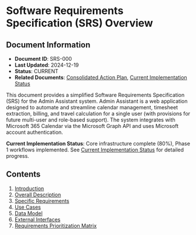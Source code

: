 # Software Requirements Specification (SRS) Overview

## Document Information
- **Document ID**: SRS-000
- **Last Updated**: 2024-12-19
- **Status**: CURRENT
- **Related Documents**: [Consolidated Action Plan](../Consolidated-Action-Plan.md), [Current Implementation Status](../Current-Implementation-Status.md)

This document provides a simplified Software Requirements Specification (SRS) for the Admin Assistant system. Admin Assistant is a web application designed to automate and streamline calendar management, timesheet extraction, billing, and travel calculation for a single user (with provisions for future multi-user and role-based support). The system integrates with Microsoft 365 Calendar via the Microsoft Graph API and uses Microsoft account authentication.

**Current Implementation Status**: Core infrastructure complete (80%), Phase 1 workflows implemented. See [Current Implementation Status](../Current-Implementation-Status.md) for detailed progress.

## Contents

1. [Introduction](1-SRS-Introduction.md)
2. [Overall Description](2-SRS-Overall-Description.md)
3. [Specific Requirements](3-SRS-Specific-Requirements.md)
4. [Use Cases](4-SRS-Use-Cases.md)
5. [Data Model](5-SRS-Data-Model.md)
6. [External Interfaces](6-SRS-External-Interfaces.md)
7. [Requirements Prioritization Matrix](7-SRS-Prioritization-Matrix.md)
